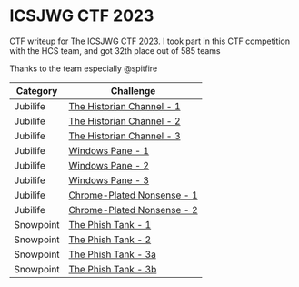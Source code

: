 # ICSJWG CTF 2023
CTF writeup for The ICSJWG CTF 2023. I took part in this CTF competition with the HCS team, and got 32th place out of 585 teams

Thanks to the team especially @spitfire

| Category | Challenge |
| --- | --- |
| Jubilife | [The Historian Channel - 1](/ICSJWG%20CTF%202023/)
| Jubilife | [The Historian Channel - 2](/ICSJWG%20CTF%202023/)
| Jubilife | [The Historian Channel - 3](/ICSJWG%20CTF%202023/)
| Jubilife | [Windows Pane - 1](/ICSJWG%20CTF%202023/)
| Jubilife | [Windows Pane - 2](/ICSJWG%20CTF%202023/)
| Jubilife | [Windows Pane - 3](/ICSJWG%20CTF%202023/)
| Jubilife | [Chrome-Plated Nonsense - 1](/ICSJWG%20CTF%202023/)
| Jubilife | [Chrome-Plated Nonsense - 2](/ICSJWG%20CTF%202023/)
| Snowpoint | [The Phish Tank - 1](/ICSJWG%20CTF%202023/)
| Snowpoint | [The Phish Tank - 2](/ICSJWG%20CTF%202023/)
| Snowpoint | [The Phish Tank - 3a](/ICSJWG%20CTF%202023/)
| Snowpoint | [The Phish Tank - 3b](/ICSJWG%20CTF%202023/)
